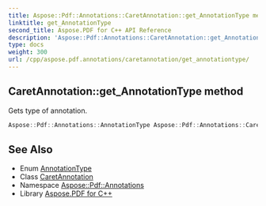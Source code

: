 ```yaml
---
title: Aspose::Pdf::Annotations::CaretAnnotation::get_AnnotationType method
linktitle: get_AnnotationType
second_title: Aspose.PDF for C++ API Reference
description: 'Aspose::Pdf::Annotations::CaretAnnotation::get_AnnotationType method. Gets type of annotation in C++.'
type: docs
weight: 300
url: /cpp/aspose.pdf.annotations/caretannotation/get_annotationtype/
---
```

## CaretAnnotation::get_AnnotationType method


Gets type of annotation.

```cpp
Aspose::Pdf::Annotations::AnnotationType Aspose::Pdf::Annotations::CaretAnnotation::get_AnnotationType() override
```

## See Also

* Enum [AnnotationType](../../annotationtype/)
* Class [CaretAnnotation](../)
* Namespace [Aspose::Pdf::Annotations](../../)
* Library [Aspose.PDF for C++](../../../)
